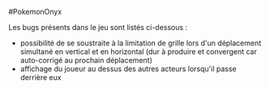 #PokemonOnyx

Les bugs présents dans le jeu sont listés ci-dessous :

- possibilité de se soustraite à la limitation de grille lors d'un déplacement simultané en vertical et en horizontal (dur à produire et convergent car auto-corrigé au prochain déplacement)
- affichage du joueur au dessus des autres acteurs lorsqu'il passe derrière eux
